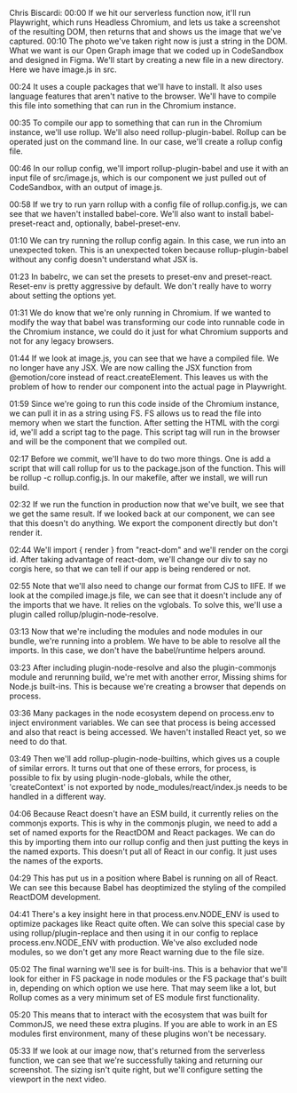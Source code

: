 Chris Biscardi: 00:00 If we hit our serverless function now, it'll run Playwright, which runs Headless Chromium, and lets us take a screenshot of the resulting DOM, then returns that and shows us the image that we've captured.
00:10 The photo we've taken right now is just a string in the DOM. What we want is our Open Graph image that we coded up in CodeSandbox and designed in Figma. We'll start by creating a new file in a new directory. Here we have image.js in src.

00:24 It uses a couple packages that we'll have to install. It also uses language features that aren't native to the browser. We'll have to compile this file into something that can run in the Chromium instance.

00:35 To compile our app to something that can run in the Chromium instance, we'll use rollup. We'll also need rollup-plugin-babel. Rollup can be operated just on the command line. In our case, we'll create a rollup config file.

00:46 In our rollup config, we'll import rollup-plugin-babel and use it with an input file of src/image.js, which is our component we just pulled out of CodeSandbox, with an output of image.js.

00:58 If we try to run yarn rollup with a config file of rollup.config.js, we can see that we haven't installed babel-core. We'll also want to install babel-preset-react and, optionally, babel-preset-env.

01:10 We can try running the rollup config again. In this case, we run into an unexpected token. This is an unexpected token because rollup-plugin-babel without any config doesn't understand what JSX is.

01:23 In babelrc, we can set the presets to preset-env and preset-react. Reset-env is pretty aggressive by default. We don't really have to worry about setting the options yet.

01:31 We do know that we're only running in Chromium. If we wanted to modify the way that babel was transforming our code into runnable code in the Chromium instance, we could do it just for what Chromium supports and not for any legacy browsers.

01:44 If we look at image.js, you can see that we have a compiled file. We no longer have any JSX. We are now calling the JSX function from @emotion/core instead of react.createElement. This leaves us with the problem of how to render our component into the actual page in Playwright.

01:59 Since we're going to run this code inside of the Chromium instance, we can pull it in as a string using FS. FS allows us to read the file into memory when we start the function. After setting the HTML with the corgi id, we'll add a script tag to the page. This script tag will run in the browser and will be the component that we compiled out.

02:17 Before we commit, we'll have to do two more things. One is add a script that will call rollup for us to the package.json of the function. This will be rollup -c rollup.config.js. In our makefile, after we install, we will run build.

02:32 If we run the function in production now that we've built, we see that we get the same result. If we looked back at our component, we can see that this doesn't do anything. We export the component directly but don't render it.

02:44 We'll import { render } from "react-dom" and we'll render on the corgi id. After taking advantage of react-dom, we'll change our div to say no corgis here, so that we can tell if our app is being rendered or not.

02:55 Note that we'll also need to change our format from CJS to IIFE. If we look at the compiled image.js file, we can see that it doesn't include any of the imports that we have. It relies on the vglobals. To solve this, we'll use a plugin called rollup/plugin-node-resolve.

03:13 Now that we're including the modules and node modules in our bundle, we're running into a problem. We have to be able to resolve all the imports. In this case, we don't have the babel/runtime helpers around.

03:23 After including plugin-node-resolve and also the plugin-commonjs module and rerunning build, we're met with another error, Missing shims for Node.js built-ins. This is because we're creating a browser that depends on process.

03:36 Many packages in the node ecosystem depend on process.env to inject environment variables. We can see that process is being accessed and also that react is being accessed. We haven't installed React yet, so we need to do that.

03:49 Then we'll add rollup-plugin-node-builtins, which gives us a couple of similar errors. It turns out that one of these errors, for process, is possible to fix by using plugin-node-globals, while the other, 'createContext' is not exported by node_modules/react/index.js needs to be handled in a different way.

04:06 Because React doesn't have an ESM build, it currently relies on the commonjs exports. This is why in the commonjs plugin, we need to add a set of named exports for the ReactDOM and React packages. We can do this by importing them into our rollup config and then just putting the keys in the named exports. This doesn't put all of React in our config. It just uses the names of the exports.

04:29 This has put us in a position where Babel is running on all of React. We can see this because Babel has deoptimized the styling of the compiled ReactDOM development.

04:41 There's a key insight here in that process.env.NODE_ENV is used to optimize packages like React quite often. We can solve this special case by using rollup/plugin-replace and then using it in our config to replace process.env.NODE_ENV with production. We've also excluded node modules, so we don't get any more React warning due to the file size.

05:02 The final warning we'll see is for built-ins. This is a behavior that we'll look for either in FS package in node modules or the FS package that's built in, depending on which option we use here. That may seem like a lot, but Rollup comes as a very minimum set of ES module first functionality.

05:20 This means that to interact with the ecosystem that was built for CommonJS, we need these extra plugins. If you are able to work in an ES modules first environment, many of these plugins won't be necessary.

05:33 If we look at our image now, that's returned from the serverless function, we can see that we're successfully taking and returning our screenshot. The sizing isn't quite right, but we'll configure setting the viewport in the next video.
